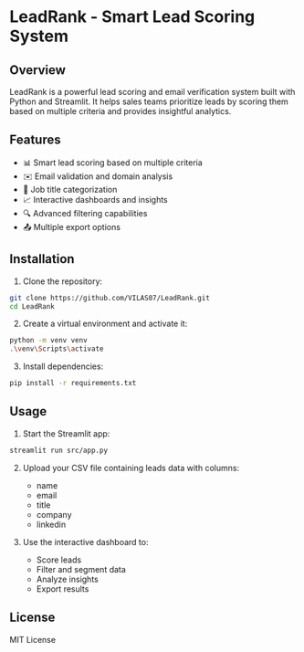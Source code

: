 # LeadRank - Smart Lead Scoring System

## Overview
LeadRank is a powerful lead scoring and email verification system built with Python and Streamlit. It helps sales teams prioritize leads by scoring them based on multiple criteria and provides insightful analytics.

## Features
- 📊 Smart lead scoring based on multiple criteria
- ✉️ Email validation and domain analysis
- 👔 Job title categorization
- 📈 Interactive dashboards and insights
- 🔍 Advanced filtering capabilities
- 📤 Multiple export options

## Installation
1. Clone the repository:
```bash
git clone https://github.com/VILAS07/LeadRank.git
cd LeadRank
```

2. Create a virtual environment and activate it:
```bash
python -m venv venv
.\venv\Scripts\activate
```

3. Install dependencies:
```bash
pip install -r requirements.txt
```

## Usage
1. Start the Streamlit app:
```bash
streamlit run src/app.py
```

2. Upload your CSV file containing leads data with columns:
   - name
   - email
   - title
   - company
   - linkedin

3. Use the interactive dashboard to:
   - Score leads
   - Filter and segment data
   - Analyze insights
   - Export results

## License
MIT License